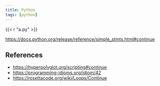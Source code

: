```yaml
---
title: Python
tags: [python]
---
```


{{< r "a.py" >}}

<https://docs.python.org/release/reference/simple_stmts.html#continue>

## References

- <https://hyperpolyglot.org/scripting#continue>
- <https://programming-idioms.org/idiom/42>
- <https://rosettacode.org/wiki/Loops/Continue>
